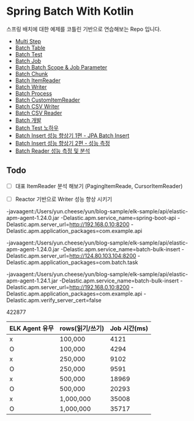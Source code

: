 # Spring Batch With Kotlin

스프링 배치에 대한 예제를 코틀린 기반으로 연습해보는 Repo 입니다.

* [Multi Step](https://github.com/cheese10yun/blog-sample/blob/master/batch-study/docs/multi-step.md)
* [Batch Table](https://github.com/cheese10yun/blog-sample/blob/master/batch-study/docs/batch-table.md)
* [Batch Test](https://github.com/cheese10yun/blog-sample/blob/master/batch-study/docs/batch-test.md)
* [Batch Job](https://github.com/cheese10yun/blog-sample/blob/master/batch-study/docs/batch-job.md)
* [Batch Batch Scope & Job Parameter](https://github.com/cheese10yun/blog-sample/blob/master/batch-study/docs/batch-scope-job-parameter.md)
* [Batch Chunk](https://github.com/cheese10yun/blog-sample/blob/master/batch-study/docs/batch-chunk.md)
* [Batch ItemReader](https://github.com/cheese10yun/blog-sample/blob/master/batch-study/docs/batch-item-reader.md)
* [Batch Writer](https://github.com/cheese10yun/blog-sample/blob/master/batch-study/docs/batch-writer.md)
* [Batch Process](https://github.com/cheese10yun/blog-sample/blob/master/batch-study/docs/batch-item-processor.md)
* [Batch CustomItemReader](https://github.com/cheese10yun/blog-sample/blob/master/batch-study/docs/batch-custom-item-reader.md)
* [Batch CSV Writer](https://github.com/cheese10yun/blog-sample/blob/master/batch-study/docs/batch-csv-wirter.md)
* [Batch CSV Reader](https://github.com/cheese10yun/blog-sample/blob/master/batch-study/docs/batch-csv-reader.md)
* [Batch 개발](https://github.com/cheese10yun/blog-sample/blob/master/batch-study/docs/batch-application.md)
* [Batch Test 노하우](https://github.com/cheese10yun/blog-sample/blob/master/batch-study/docs/batch-test-2.md)
* [Batch Insert 성능 향상기 1편 - JPA Batch Insert](https://github.com/cheese10yun/blog-sample/blob/master/batch-study/docs/jpa-batch-insert.md)
* [Batch Insert 성능 향상기 2편 - 성능 측정](https://github.com/cheese10yun/blog-sample/blob/master/batch-study/docs/batch-batch-insert.md)
* [Batch Reader 성능 측정 및 분석](https://github.com/cheese10yun/blog-sample/blob/master/batch-study/docs/item-reader-performance.md)

## Todo
- [ ] 대표 ItemReader 분석 해보기 (PagingItemReade, CursorItemReader)
- [ ] Reactor 기반으로 Writer 성능 향상 시키기



-javaagent:/Users/yun.cheese/yun/blog-sample/elk-sample/api/elastic-apm-agent-1.24.0.jar -Delastic.apm.service_name=spring-boot-api -Delastic.apm.server_url=http://192.168.0.10:8200 -Delastic.apm.application_packages=com.example.api 


-javaagent:/Users/yun.cheese/yun/blog-sample/elk-sample/api/elastic-apm-agent-1.24.0.jar -Delastic.apm.service_name=batch-bulk-insert -Delastic.apm.server_url=http://124.80.103.104:8200 -Delastic.apm.application_packages=com.batch.task

-javaagent:/Users/yun.cheese/yun/blog-sample/elk-sample/api/elastic-apm-agent-1.24.1.jar -Delastic.apm.service_name=batch-bulk-insert -Delastic.apm.server_url=http://192.168.0.10:8200 -Delastic.apm.application_packages=com.example.api -Delastic.apm.verify_server_cert=false


422877



| ELK Agent 유무 | rows(읽기/쓰기) | Job 시간(ms) |
| -------------- | --------------- | ------------ |
| x              | 100,000         | 4121         |
| O              | 100,000         | 4294         |
| x              | 250,000         | 9102         |
| O              | 250,000         | 9591         |
| x              | 500,000         | 18969        |
| O              | 500,000         | 20293        |
| x              | 1,000,000       | 35008        |
| O              | 1,000,000       | 35717        |


